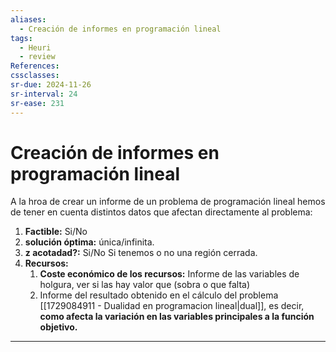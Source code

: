 ```yaml
---
aliases:
  - Creación de informes en programación lineal
tags:
  - Heuri
  - review
References: 
cssclasses:
sr-due: 2024-11-26
sr-interval: 24
sr-ease: 231
---
```

# Creación de informes en programación lineal

A la hroa de crear un informe de un problema de programación lineal hemos de tener en cuenta distintos datos que afectan directamente al problema: 

1. **Factible:** Si/No
2. **solución óptima:** única/infinita.
3. **z acotadad?:** Si/No
   Si tenemos o no una región cerrada.
4. **Recursos:**
	  1. **Coste económico de los recursos:**  Informe de las variables de holgura, ver si las hay valor que (sobra o que falta)
	  2. Informe del resultado obtenido en el cálculo del problema [[1729084911 - Dualidad en programacion lineal|dual]], es decir, **como afecta la variación en las variables principales a la función objetivo.**

***

